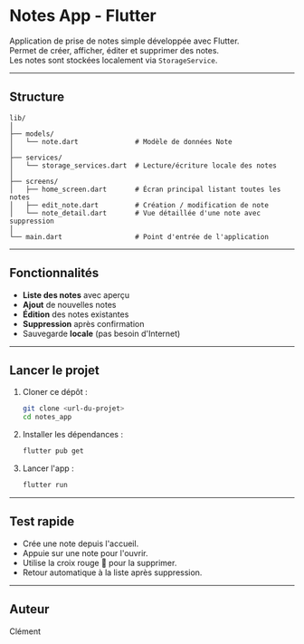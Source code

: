 # Notes App - Flutter

Application de prise de notes simple développée avec Flutter.  
Permet de créer, afficher, éditer et supprimer des notes.  
Les notes sont stockées localement via `StorageService`.

---

## Structure

```
lib/
│
├── models/
│   └── note.dart              # Modèle de données Note
│
├── services/
│   └── storage_services.dart  # Lecture/écriture locale des notes
│
├── screens/
│   ├── home_screen.dart       # Écran principal listant toutes les notes
│   ├── edit_note.dart         # Création / modification de note
│   └── note_detail.dart       # Vue détaillée d'une note avec suppression
│
└── main.dart                  # Point d'entrée de l'application
```

---

## Fonctionnalités

- **Liste des notes** avec aperçu
- **Ajout** de nouvelles notes
- **Édition** des notes existantes
- **Suppression** après confirmation
-  Sauvegarde **locale** (pas besoin d'Internet)

---

## Lancer le projet

1. Cloner ce dépôt :
   ```bash
   git clone <url-du-projet>
   cd notes_app
   ```

2. Installer les dépendances :
   ```bash
   flutter pub get
   ```

3. Lancer l'app :
   ```bash
   flutter run
   ```

---

## Test rapide

- Crée une note depuis l'accueil.
- Appuie sur une note pour l'ouvrir.
- Utilise la croix rouge 🔴 pour la supprimer.
- Retour automatique à la liste après suppression.

---

## Auteur

Clément
